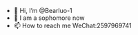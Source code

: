 - 👋 Hi, I’m @Bearluo-1
- 👀 I am a sophomore now 
- 📫 How to reach me   WeChat:2597969741

<!---
大二在读学生，希望每天都能来勤奋提交代码！！加油
--->

